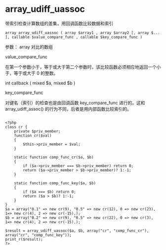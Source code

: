 # array\_udiff\_uassoc

带索引检查计算数组的差集，用回调函数比较数据和索引

```
array array_udiff_uassoc ( array $array1 , array $array2 [, array $... ], callable $value_compare_func , callable $key_compare_func )
```

参数： array 对比的数组

value\_compare\_func

在第一个参数小于，等于或大于第二个参数时，该比较函数必须相应地返回一个小于，等于或大于 0 的整数。

int callback \( mixed $a, mixed $b \)

key\_compare\_func

对键名（索引）的检查也是由回调函数 key\_compare\_func 进行的。这和 array\_udiff\_assoc\(\) 的行为不同，后者是用内部函数比较索引的。



```

<?php
class cr {
    private $priv_member;
    function cr($val)
    {
        $this->priv_member = $val;
    }

    static function comp_func_cr($a, $b)
    {
        if ($a->priv_member === $b->priv_member) return 0;
        return ($a->priv_member > $b->priv_member)? 1:-1;
    }

    static function comp_func_key($a, $b)
    {
        if ($a === $b) return 0;
        return ($a > $b)? 1:-1;
    }
}
$a = array("0.1" => new cr(9), "0.5" => new cr(12), 0 => new cr(23), 1=> new cr(4), 2 => new cr(-15),);
$b = array("0.2" => new cr(9), "0.5" => new cr(22), 0 => new cr(3), 1=> new cr(4), 2 => new cr(-15),);

$result = array_udiff_uassoc($a, $b, array("cr", "comp_func_cr"), array("cr", "comp_func_key"));
print_r($result);
?>
```




